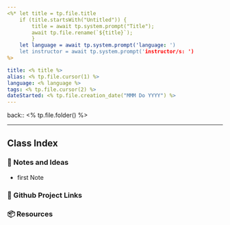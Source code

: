 ```yaml
---
<%* let title = tp.file.title 
	if (title.startsWith("Untitled")) { 
		title = await tp.system.prompt("Title"); 
		await tp.file.rename(`${title}`); 
		}
	let language = await tp.system.prompt('language: ')
	let instructor = await tp.system.prompt('instructor/s: ')
%>

title: <% title %>
alias: <% tp.file.cursor(1) %>
language: <% language %>
tags: <% tp.file.cursor(2) %>
dateStarted: <% tp.file.creation_date("MMM Do YYYY") %>
---
```


back::  <% tp.file.folder() %>

___


## Class Index




### 📜 Notes and Ideas

-   first Note



### 🔗 Github Project Links




### 📦 Resources
